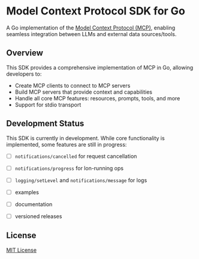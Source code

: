 # Model Context Protocol SDK for Go

A Go implementation of the [Model Context Protocol (MCP)](https://modelcontextprotocol.io), enabling seamless integration between LLMs and external data sources/tools.

## Overview

This SDK provides a comprehensive implementation of MCP in Go, allowing developers to:

- Create MCP clients to connect to MCP servers
- Build MCP servers that provide context and capabilities
- Handle all core MCP features: resources, prompts, tools, and more
- Support for stdio transport


## Development Status

This SDK is currently in development. While core functionality is implemented, some features are still in progress:

- [ ] `notifications/cancelled` for request cancellation
- [ ] `notifications/progress` for lon-running ops
- [ ] `logging/setLevel` and `notifications/message` for logs
- [ ] examples
- [ ] documentation
- [ ] versioned releases


## License

[MIT License](LICENSE)
